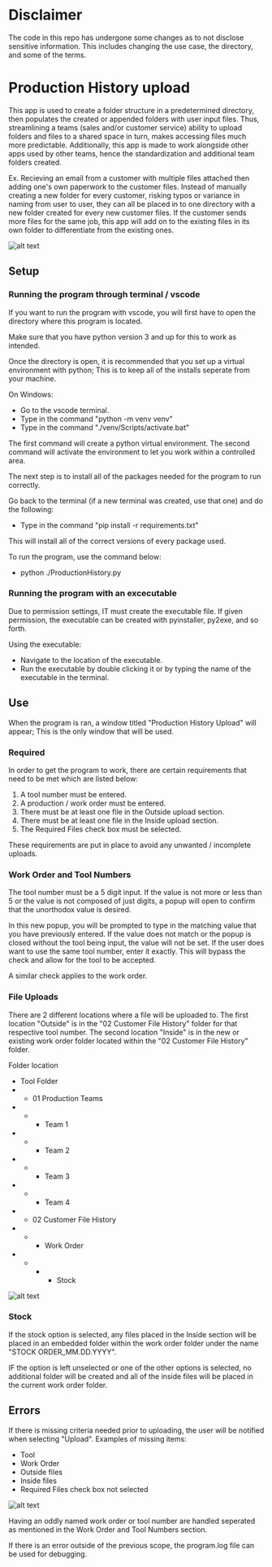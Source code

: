 # Disclaimer
The code in this repo has undergone some changes as to not disclose sensitive information. This includes changing the use case, the directory, and some of the terms.

# Production History upload
This app is used to create a folder structure in a predetermined directory, then populates the created or appended folders with user input files. Thus, streamlining a teams (sales and/or customer service) ability to upload folders and files to a shared space in turn, makes accessing files much more predictable. Additionally, this app is made to work alongside other apps used by other teams, hence the standardization and additional team folders created.

Ex. Recieving an email from a customer with multiple files attached then adding one's own paperwork to the customer files. Instead of manually creating a new folder for every customer, risking typos or variance in naming from user to user, they can all be placed in to one directory with a new folder created for every new customer files. If the customer sends more files for the same job, this app will add on to the existing files in its own folder to differentiate from the existing ones.

![alt text](Images/App_Image.png)

## Setup
### Running the program through terminal / vscode
If you want to run the program with vscode, you will first have to open the directory where this program is located.

Make sure that you have python version 3 and up for this to work as intended.

Once the directory is open, it is recommended that you set up a virtual environment with python; This is to keep all of the installs seperate from your machine. 

On Windows:
* Go to the vscode terminal.
* Type in the command "python -m venv venv"
* Type in the command "./venv/Scripts/activate.bat"

The first command will create a python virtual environment. The second command will activate the environment to let you work within a controlled area.

The next step is to install all of the packages needed for the program to run correctly.

Go back to the terminal (if a new terminal was created, use that one) and do the following:
* Type in the command "pip install -r requirements.txt"

This will install all of the correct versions of every package used.

To run the program, use the command below:
* python ./ProductionHistory.py


### Running the program with an excecutable
Due to permission settings, IT must create the executable file. If given permission, the executable can be created with pyinstaller, py2exe, and so forth.

Using the executable:
- Navigate to the location of the executable.
- Run the executable by double clicking it or by typing the name of the executable in the terminal.

## Use
When the program is ran, a window titled "Production History Upload" will appear; This is the only window that will be used.


### Required
In order to get the program to work, there are certain requirements that need to be met which are listed below:

1. A tool number must be entered.
2. A production / work order must be entered.
3. There must be at least one file in the Outside upload section.
4. There must be at least one file in the Inside upload section.
5. The Required Files check box must be selected.

These requirements are put in place to avoid any unwanted / incomplete uploads.

### Work Order and Tool Numbers

The tool number must be a 5 digit input. If the value is not more or less than 5 or the value is not composed of just digits, a popup will open to confirm that the unorthodox value is desired.

In this new popup, you will be prompted to type in the matching value that you have previously entered. If the value does not match or the popup is closed without the tool being input, the value will not be set. If the user does want to use the same tool number, enter it exactly. This will bypass the check and allow for the tool to be accepted.

A similar check applies to the work order.

### File Uploads
There are 2 different locations where a file will be uploaded to.
The first location "Outside" is in the "02 Customer File History" folder for that respective tool number.
The second location "Inside" is in the new or existing work order folder located within the "02 Customer File History" folder.

Folder location
- Tool Folder
- - 01 Production Teams
- - - Team 1
- - - Team 2
- - - Team 3
- - - Team 4
- - 02 Customer File History
- - - Work Order
- - - - Stock

![alt text](Images/Current_Files.png)

### Stock
If the stock option is selected, any files placed in the Inside section will be placed in an embedded folder within the work order folder under the name "STOCK ORDER_MM.DD.YYYY".

IF the option is left unselected or one of the other options is selected, no additional folder will be created and all of the inside files will be placed in the current work order folder.

## Errors
If there is missing criteria needed prior to uploading, the user will be notified when selecting "Upload".
Examples of missing items:
- Tool
- Work Order
- Outside files
- Inside files
- Required Files check box not selected

![alt text](Images/Errors.png)

Having an oddly named work order or tool number are handled seperated as mentioned in the Work Order and Tool Numbers section.

If there is an error outside of the previous scope, the program.log file can be used for debugging.
